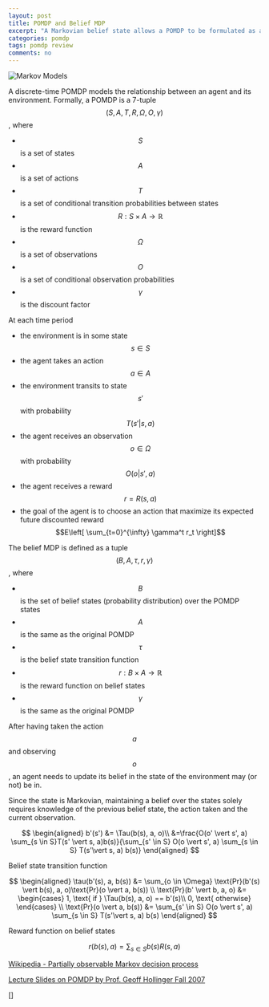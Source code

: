 ```yaml
---
layout: post
title: POMDP and Belief MDP
excerpt: "A Markovian belief state allows a POMDP to be formulated as a MDP where every belief is a state."
categories: pomdp
tags: pomdp review
comments: no
---
```


![Markov Models](http://intonomos.com/blog/assets/markov_models_table.png)

A discrete-time POMDP models the relationship between an agent and its environment. Formally, a POMDP is a 7-tuple $$(S, A, T, R, \Omega, O, \gamma)$$, where
- $$S$$ is a set of states
- $$A$$ is a set of actions
- $$T$$ is a set of conditional transition probabilities between states
- $$R: S \times A \rightarrow \mathbb{R}$$ is the reward function
- $$\Omega$$ is a set of observations
- $$O$$ is a set of conditional observation probabilities
- $$\gamma$$ is the discount factor

At each time period
- the environment is in some state $$s \in S$$
- the agent takes an action $$a \in A$$
- the environment transits to state $$s'$$ with probability $$T(s'\vert s, a)$$
- the agent receives an observation $$o \in \Omega$$ with probability $$O(o \vert s', a)$$
- the agent receives a reward $$r = R(s, a)$$
- the goal of the agent is to choose an action that maximize its expected future discounted reward $$E\left[ \sum_{t=0}^{\infty} \gamma^t r_t \right]$$

The belief MDP is defined as a tuple $$(B, A, \tau, r, \gamma)$$, where
- $$B$$ is the set of belief states (probability distribution) over the POMDP states
- $$A$$ is the same as the original POMDP
- $$\tau$$ is the belief state transition function
- $$r: B \times A \rightarrow \mathbb{R}$$ is the reward function on belief states
- $$\gamma$$ is the same as the original POMDP

After having taken the action $$a$$ and observing $$o$$, an agent needs to update its belief in the state of the environment may (or not) be in.

Since the state is Markovian, maintaining a belief over the states solely requires knowledge of the previous belief state, the action taken and the current observation.

$$
\begin{aligned}
b'(s') &= \Tau(b(s), a, o)\\
   &=\frac{O(o' \vert s', a) \sum_{s \in S}T(s' \vert s, a)b(s)}{\sum_{s' \in S} O(o \vert s', a) \sum_{s \in S} T(s'\vert s, a) b(s)}
\end{aligned}
$$

Belief state transition function

$$
\begin{aligned}
\tau(b'(s), a, b(s)) &= \sum_{o \in \Omega} \text{Pr}(b'(s) \vert b(s), a, o)\text{Pr}(o \vert a, b(s)) \\
\text{Pr}(b' \vert b, a, o) &=
\begin{cases}
1, \text{ if } \Tau(b(s), a, o) == b'(s)\\ 
0, \text{ otherwise}
\end{cases} \\
\text{Pr}(o \vert a, b(s)) &= \sum_{s' \in S} O(o \vert s', a) \sum_{s \in S} T(s'\vert s, a) b(s)
\end{aligned}
$$

Reward function on belief states

$$
r(b(s), a) = \sum_{s \in S} b(s) R(s, a)
$$

[Wikipedia - Partially observable Markov decision process](https://en.wikipedia.org/wiki/Partially_observable_Markov_decision_process)

[Lecture Slides on POMDP by Prof. Geoff Hollinger Fall 2007](http://www.cs.cmu.edu/~ggordon/780-fall07/lectures/POMDP_lecture.pdf)

[]